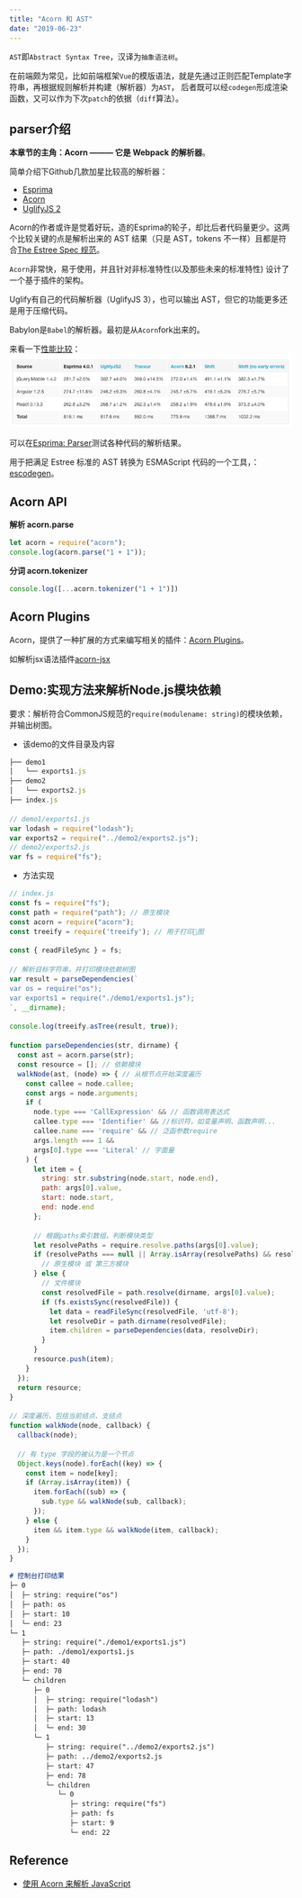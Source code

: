 ```yaml
---
title: "Acorn 和 AST"
date: "2019-06-23"
---
```


`AST`即`Abstract Syntax Tree`，汉译为`抽象语法树`。

在前端颇为常见，比如前端框架`Vue`的模版语法，就是先通过正则匹配Template字符串，再根据规则解析并构建（解析器）为`AST`，
后者既可以经`codegen`形成渲染函数，又可以作为下次`patch`的依据（`diff`算法）。

## parser介绍

**本章节的主角：Acorn ——— 它是 Webpack 的解析器**。

简单介绍下Github几款加星比较高的解析器：

- [Esprima](https://github.com/jquery/esprima)
- [Acorn](https://github.com/acornjs/acorn)
- [UglifyJS 2](https://github.com/mishoo/UglifyJS2)

Acorn的作者或许是觉着好玩，造的Esprima的轮子，却比后者代码量更少。这两个比较关键的点是解析出来的 AST 结果（只是 AST，tokens 不一样）且都是符合[The Estree Spec 规范](https://developer.mozilla.org/en-US/docs/Mozilla/Projects/SpiderMonkey/Parser_API)。

`Acorn`非常快，易于使用，并且针对非标准特性(以及那些未来的标准特性) 设计了一个基于插件的架构。

Uglify有自己的代码解析器（UglifyJS 3），也可以输出 AST，但它的功能更多还是用于压缩代码。

Babylon是`Babel`的解析器。最初是从`Acorn`fork出来的。

来看一下[性能比较](https://esprima.org/test/compare.html)：
![](../../../.imgs/speed_comparison.png)

可以在[Esprima: Parser](https://esprima.org/demo/parse.html)测试各种代码的解析结果。

用于把满足 Estree 标准的 AST 转换为 ESMAScript 代码的一个工具，：[escodegen](https://github.com/estools/escodegen)。

## Acorn API

**解析 acorn.parse**

```js
let acorn = require("acorn");
console.log(acorn.parse("1 + 1"));
```

**分词 acorn.tokenizer**

```js
console.log([...acorn.tokenizer("1 + 1")])
```

## Acorn Plugins

Acorn，提供了一种扩展的方式来编写相关的插件：[Acorn Plugins](https://github.com/acornjs/acorn#plugins)。

如解析jsx语法插件[acorn-jsx](https://github.com/RReverser/acorn-jsx)

## Demo:实现方法来解析Node.js模块依赖

要求：解析符合CommonJS规范的`require(modulename: string)`的模块依赖，并输出树图。

- 该demo的文件目录及内容

```js
├── demo1
│   └── exports1.js
├── demo2
│   └── exports2.js
├── index.js

// demo1/exports1.js
var lodash = require("lodash");
var exports2 = require("../demo2/exports2.js");
// demo2/exports2.js
var fs = require("fs");
```

- 方法实现

```js
// index.js
const fs = require("fs");
const path = require("path"); // 原生模块
const acorn = require("acorn");
const treeify = require('treeify'); // 用于打印🌲图

const { readFileSync } = fs;

// 解析目标字符串，并打印模块依赖树图
var result = parseDependencies(`
var os = require("os");
var exports1 = require("./demo1/exports1.js");
`, __dirname);

console.log(treeify.asTree(result, true));

function parseDependencies(str, dirname) {
  const ast = acorn.parse(str);
  const resource = []; // 依赖模块
  walkNode(ast, (node) => { // 从根节点开始深度遍历
    const callee = node.callee;
    const args = node.arguments;
    if (
      node.type === 'CallExpression' && // 函数调用表达式
      callee.type === 'Identifier' && //标识符，如变量声明、函数声明...
      callee.name === 'require' && // 泛函参数require
      args.length === 1 &&
      args[0].type === 'Literal' // 字面量
    ) {
      let item = {
        string: str.substring(node.start, node.end),
        path: args[0].value,
        start: node.start,
        end: node.end
      };

      // 根据paths索引数组，判断模块类型
      let resolvePaths = require.resolve.paths(args[0].value);
      if (resolvePaths === null || Array.isArray(resolvePaths) && resolvePaths.length !== 1) {
        // 原生模块 或 第三方模块
      } else {
        // 文件模块
        const resolvedFile = path.resolve(dirname, args[0].value);
        if (fs.existsSync(resolvedFile)) {
          let data = readFileSync(resolvedFile, 'utf-8');
          let resolveDir = path.dirname(resolvedFile);
          item.children = parseDependencies(data, resolveDir);
        }
      }
      resource.push(item);
    }
  });
  return resource;
}

// 深度遍历，包括当前结点、支结点
function walkNode(node, callback) {
  callback(node);

  // 有 type 字段的被认为是一个节点
  Object.keys(node).forEach((key) => {
    const item = node[key];
    if (Array.isArray(item)) {
      item.forEach((sub) => {
        sub.type && walkNode(sub, callback);
      });
    } else {
      item && item.type && walkNode(item, callback);
    }
  });
}
```

```md
# 控制台打印结果
├─ 0
│  ├─ string: require("os")
│  ├─ path: os
│  ├─ start: 10
│  └─ end: 23
└─ 1
   ├─ string: require("./demo1/exports1.js")
   ├─ path: ./demo1/exports1.js
   ├─ start: 40
   ├─ end: 70
   └─ children
      ├─ 0
      │  ├─ string: require("lodash")
      │  ├─ path: lodash
      │  ├─ start: 13
      │  └─ end: 30
      └─ 1
         ├─ string: require("../demo2/exports2.js")
         ├─ path: ../demo2/exports2.js
         ├─ start: 47
         ├─ end: 78
         └─ children
            └─ 0
               ├─ string: require("fs")
               ├─ path: fs
               ├─ start: 9
               └─ end: 22
```

## Reference

- [使用 Acorn 来解析 JavaScript](https://juejin.im/post/582425402e958a129926fcb4)
